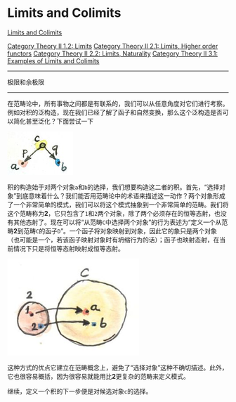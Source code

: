 # Limits and Colimits

[Limits and Colimits](https://bartoszmilewski.com/2015/04/15/limits-and-colimits/)

[Category Theory II 1.2: Limits](https://www.youtube.com/watch?v=sx8FELiIPg8&list=PLbgaMIhjbmElia1eCEZNvsVscFef9m0dm&index=2)
[Category Theory II 2.1: Limits, Higher order functors](https://www.youtube.com/watch?v=9Qt664lfDRE&list=PLbgaMIhjbmElia1eCEZNvsVscFef9m0dm&index=3)
[Category Theory II 2.2: Limits, Naturality](https://www.youtube.com/watch?v=1AOHbF6Ex8E&list=PLbgaMIhjbmElia1eCEZNvsVscFef9m0dm&index=4)
[Category Theory II 3.1: Examples of Limits and Colimits](https://www.youtube.com/watch?v=TtvVHokhSoM&list=PLbgaMIhjbmElia1eCEZNvsVscFef9m0dm&index=5)

---

极限和余极限

---

在范畴论中，所有事物之间都是有联系的，我们可以从任意角度对它们进行考察。例如对积的泛构造，现在我们已经了解了函子和自然变换，那么这个泛构造是否可以简化甚至泛化？下面尝试一下

![](../img/part-2/2.productpattern.jpg)

积的构造始于对两个对象`a`和`b`的选择，我们想要构造这二者的积。首先，“选择对象”到底意味着什么？我们能否用范畴论中的术语来描述这一动作？两个对象形成了一个非常简单的模式，我们可以将这个模式抽象到一个非常简单的范畴。我们将这个范畴称为**2**，它只包含了`1`和`2`两个对象，除了两个必须存在的恒等态射，也没有其他态射了。现在可以将“从范畴`C`中选择两个对象”的行为表述为“定义一个从范畴**2**到范畴`C`的函子`D`”。一个函子将对象映射到对象，因此它的象只是两个对象（也可能是一个，若该函子映射对象时有坍缩行为的话）；函子也映射态射，在当前情况下只是将恒等态射映射成恒等态射。

![](../img/part-2/2.two.jpg)

这种方式的优点它建立在范畴概念上，避免了“选择对象”这种不确切描述。此外，它也很容易概括，因为很容易就能用比**2**更复杂的范畴来定义模式。

继续，定义一个积的下一步便是对候选对象`c`的选择。